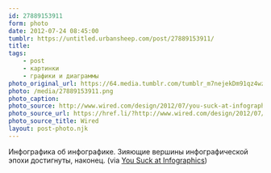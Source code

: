 ```yaml
---
id: 27889153911
form: photo
date: 2012-07-24 08:45:00
tumblr: https://untitled.urbansheep.com/post/27889153911/
title:
tags:
    - post
    - картинки
    - графики и диаграммы
photo_original_url: https://64.media.tumblr.com/tumblr_m7nejekDm91qz4wzio1_r1_1280.png
photo: /media/27889153911.png
photo_caption: 
photo_source: http://www.wired.com/design/2012/07/you-suck-at-infographics/
photo_source_url: https://href.li/?http://www.wired.com/design/2012/07/you-suck-at-infographics/#
photo_source_title: Wired
layout: post-photo.njk
---
```


<p>Инфографика об инфографике. Зияющие вершины инфографической эпохи достигнуты, наконец. (via <a href="http://www.wired.com/design/2012/07/you-suck-at-infographics/#">You Suck at Infographics</a>)</p>
